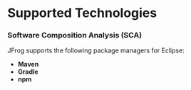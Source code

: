 # Supported Technologies

### Software Composition Analysis (SCA)

JFrog supports the following package managers for Eclipse:

* **Maven**
* **Gradle**
* **npm**
